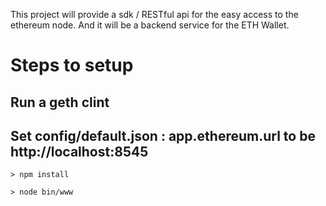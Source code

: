 
This project will provide a sdk / RESTful api for the easy access to the ethereum node. And it will be a backend service for the ETH Wallet.


# Steps to setup

## Run a geth clint 

## Set config/default.json : app.ethereum.url to be http://localhost:8545

```
> npm install

> node bin/www

```

